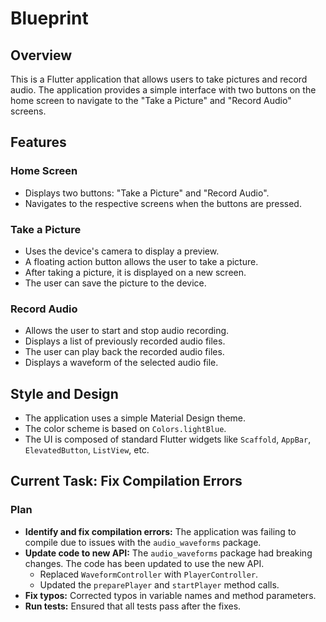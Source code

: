 # Blueprint

## Overview

This is a Flutter application that allows users to take pictures and record audio. The application provides a simple interface with two buttons on the home screen to navigate to the "Take a Picture" and "Record Audio" screens.

## Features

### Home Screen
- Displays two buttons: "Take a Picture" and "Record Audio".
- Navigates to the respective screens when the buttons are pressed.

### Take a Picture
- Uses the device's camera to display a preview.
- A floating action button allows the user to take a picture.
- After taking a picture, it is displayed on a new screen.
- The user can save the picture to the device.

### Record Audio
- Allows the user to start and stop audio recording.
- Displays a list of previously recorded audio files.
- The user can play back the recorded audio files.
- Displays a waveform of the selected audio file.

## Style and Design
- The application uses a simple Material Design theme.
- The color scheme is based on `Colors.lightBlue`.
- The UI is composed of standard Flutter widgets like `Scaffold`, `AppBar`, `ElevatedButton`, `ListView`, etc.

## Current Task: Fix Compilation Errors

### Plan
- **Identify and fix compilation errors:** The application was failing to compile due to issues with the `audio_waveforms` package.
- **Update code to new API:** The `audio_waveforms` package had breaking changes. The code has been updated to use the new API.
    - Replaced `WaveformController` with `PlayerController`.
    - Updated the `preparePlayer` and `startPlayer` method calls.
- **Fix typos:** Corrected typos in variable names and method parameters.
- **Run tests:** Ensured that all tests pass after the fixes.
